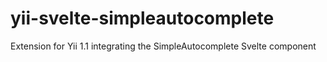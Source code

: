 # yii-svelte-simpleautocomplete
Extension for Yii 1.1 integrating the SimpleAutocomplete Svelte component
